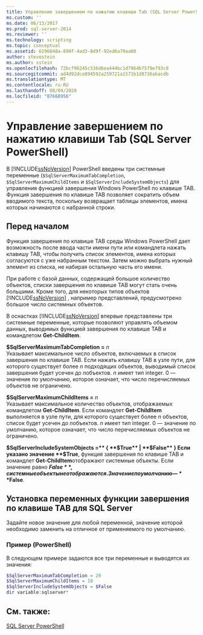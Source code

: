 ```yaml
---
title: Управление завершением по нажатию клавиши Tab (SQL Server PowerShell) | Документация Майкрософт
ms.custom: ''
ms.date: 06/13/2017
ms.prod: sql-server-2014
ms.reviewer: ''
ms.technology: scripting
ms.topic: conceptual
ms.assetid: 6296848a-890f-4ad3-8d9f-92ed6a79aa00
author: stevestein
ms.author: sstein
ms.openlocfilehash: 72bcf96245c536d6ea444bc1d7964b7579e793c8
ms.sourcegitcommit: ad4d92dce894592a259721a1571b1d8736abacdb
ms.translationtype: MT
ms.contentlocale: ru-RU
ms.lasthandoff: 08/04/2020
ms.locfileid: "87668956"
---
```

# <a name="manage-tab-completion-sql-server-powershell"></a>Управление завершением по нажатию клавиши Tab (SQL Server PowerShell)
  В [!INCLUDE[ssNoVersion](../includes/ssnoversion-md.md)] PowerShell введены три системные переменные (`$SqlServerMaximumTabCompletion`, `$SqlServerMaximumChildItems` и `$SqlServerIncludeSystemObjects`) для управления функцией завершения Windows PowerShell по клавише TAB. Функция завершения по клавише TAB позволяет сократить объем вводимого текста, поскольку возвращает таблицы элементов, имена которых начинаются с набранной строки.  
  
## <a name="before-you-begin"></a>Перед началом  
 Функция завершения по клавише TAB среды Windows PowerShell дает возможность после ввода части имени пути или командлета нажать клавишу TAB, чтобы получить список элементов, имена которых согласуются с уже набранным текстом. Затем можно выбрать нужный элемент из списка, не набирая остальную часть его имени.  
  
 При работе с базой данных, содержащей большое количество объектов, списки завершения по клавише TAB могут стать очень большими. Кроме того, для некоторых типов объектов [!INCLUDE[ssNoVersion](../includes/ssnoversion-md.md)] , например представлений, предусмотрено большое число системных объектов.  
  
 В оснастках [!INCLUDE[ssNoVersion](../includes/ssnoversion-md.md)] впервые представлены три системные переменные, которые позволяют управлять объемом данных, выводимых функцией завершения по клавише TAB и командлетом **Get-ChildItem**.  
  
 **$SqlServerMaximumTabCompletion =** *n*  
 Указывает максимальное число объектов, включаемых в список завершения по клавише TAB. Если нажать клавишу TAB в узле пути, для которого существует более *n* подходящих объектов, выводимый список завершения будет усечен до *n*объектов. *n* имеет тип integer. 0 — значение по умолчанию, которое означает, что число перечисляемых объектов не ограничено.  
  
 **$SqlServerMaximumChildItems =** *n*  
 Указывает максимальное количество объектов, отображаемых командлетом **Get-ChildItem**. Если командлет **Get-ChildItem** выполняется в узле пути, для которого существует более *n* объектов, список будет усечен до *n*объектов. *n* имеет тип integer. 0 — значение по умолчанию, которое означает, что число перечисляемых объектов не ограничено.  
  
 **$SqlServerIncludeSystemObjects =** { **$True** | **$False** }  
 Если указано значение **$True**, функция завершения по клавише TAB и командлет **Get-ChildItem**отображают системные объекты. Если значение равно **$False**, системные объекты не отображаются. Значение по умолчанию — **$False**.  
  
## <a name="set-the-sql-server-tab-completion-variables"></a>Установка переменных функции завершения по клавише TAB для SQL Server  
 Задайте новое значение для любой переменной, значение которой необходимо заменить на отличное от применяемого по умолчанию.  
  
### <a name="example-powershell"></a>Пример (PowerShell)  
 В следующем примере задаются все три переменные и выводятся их значения:  
  
```powershell
$SqlServerMaximumTabCompletion = 20  
$SqlServerMaximumChildItems = 10  
$SqlServerIncludeSystemObjects = $False  
dir variable:sqlserver*  
```  
  
## <a name="see-also"></a>См. также:  
 [SQL Server PowerShell](sql-server-powershell.md)  
